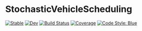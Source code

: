 # StochasticVehicleScheduling

[![Stable](https://img.shields.io/badge/docs-stable-blue.svg)](https://BatyLeo.github.io/StochasticVehicleScheduling.jl/stable)
[![Dev](https://img.shields.io/badge/docs-dev-blue.svg)](https://BatyLeo.github.io/StochasticVehicleScheduling.jl/dev)
[![Build Status](https://github.com/BatyLeo/StochasticVehicleScheduling.jl/actions/workflows/CI.yml/badge.svg?branch=main)](https://github.com/BatyLeo/StochasticVehicleScheduling.jl/actions/workflows/CI.yml?query=branch%3Amain)
[![Coverage](https://codecov.io/gh/BatyLeo/StochasticVehicleScheduling.jl/branch/main/graph/badge.svg)](https://codecov.io/gh/BatyLeo/StochasticVehicleScheduling.jl)
[![Code Style: Blue](https://img.shields.io/badge/code%20style-blue-4495d1.svg)](https://github.com/invenia/BlueStyle)

